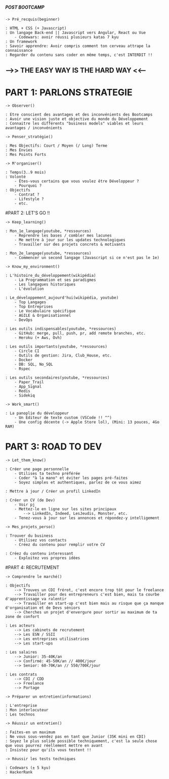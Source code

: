 ##### POST BOOTCAMP

`-> Pré_recquis(beginner)`

	: HTML + CSS (+ Javascript)
	: Un langage Back-end || Javascript vers Angular, React ou Vue
		- Codewars: avoir réussi plusieurs katas 7 kyu
	: Un framework
	: Savoir apprendre: Avoir compris comment ton cerveau attrape la connaissance
	: Regarder du contenu sans coder en même temps, c'est INTERDIT !!

## 				-->> THE EASY WAY IS THE HARD WAY <<-- 				##



# PART 1: PARLONS STRATEGIE

`-> Observer()`

	: Etre conscient des avantages et des inconvénients des Bootcamps
	: Avoir une vision juste et objective du monde du Développement
	: Connaitre les différents "business models" viables et leurs avantages / inconvénients

`-> Penser_stratégie()`
 
	: Mes Objectifs: Court / Moyen (/ Long) Terme
	: Mes Envies
	: Mes Points Forts

`-> M'organiser()`

	: Temps(3..9 mois)
	: Volonté
		- Êtes-vous certains que vous voulez être Développeur ?
		- Pourquoi ?
	: Objectifs
		- Contrat ?
		- Lifestyle ?
		- etc.



#PART 2: LET'S GO !!

`-> Keep_learning()`
	
	: Mon_1e_langage(youtube, *ressources)
		- Reprendre les bases / combler mes lacunes
		- Me mettre à jour sur les updates technologiques
		- Travailler sur des projets concrets & motivants
	
	: Mon_2e_langage(youtube, *ressources)
		- Commencer un second langage (Javascript si ce n'est pas le 1e)

`-> Know_my_environment()`

	: L'histoire_du_développement(wikipédia)
		- La Programmation et ses paradigmes
		- Les langagues historiques
		- L'évolution 

	: Le_développement_aujourd'hui(wikipédia, youtube)
		- Top Langages
		- Top Entreprises
		- Le Vocabulaire spécifique
		- AGILE & Organisationnel
		- DevOps
	
	: Les outils indispensables(youtube, *ressources)
		- GitHub: merge, pull, push, pr, add remote branches, etc.
		- Heroku (+ Aws, Ovh)

	: Les outils importants(youtube, *ressources)
		- Circle CI
		- Outils de gestion: Jira, Club_House, etc.
		- Docker
		- DB: SQL, No_SQL
		- Rspec

	: Les outils secondaires(youtube, *ressources)
		- Paper_Trail
		- App_Signal
		- Redis
		- Sidekiq

`-> Work_smart()`
	 
	: La panoplie du développeur
		- Un Editeur de texte custom (VSCode !! ^^)
		- Une config décente (-> Apple Store lol), (Mini: 13 pouces, 4Go RAM)


# PART 3: ROAD TO DEV

`-> Let_them_know()`

	: Créer une page personnelle
		- Utilises ta techno préférée
		- Coder "à la mano" et éviter les pages pré-faites
		- Soyez simples et authentiques, parlez de ce vous aimez

	: Mettre à jour / Créer un profil LinkedIn

	: Créer un CV (de Dev)
		- Voir pj
		- Mettez-le en ligne sur les sites principaux
			--> LinkedIn, Indeed, LesJeudis, Monster, etc.
		- Tenez-vous à jour sur les annonces et répondez-y intelligement

`-> Mes_projets_perso()`

	: Trouver du business
		- Utilisez vos contacts
		- Créez du contenu pour remplir votre CV

	: Créez du contenu interessant
		- Exploitez vos propres idées



#PART 4: RECRUTEMENT

`-> Comprendre le marché()`
	
	: Objectifs
		--> Trouves un CDI frérot, c'est encore trop tôt pour le freelance
		--> Travailler pour des entrepreneurs c'est bien, mais ta courbe d'apprentissage va ralentir
		--> Travailler en start-up c'est bien mais au risque que ça manque d'organisation et de Devs séniors
		--> Cherches un projet d'envergure pour sortir au maximum de ta zone de confort

	: Les acteurs
		--> Les cabinets de recrutement 
		--> Les ESN / SSII
		--> Les entreprises utilisatrices
		--> Les start-ups
	
	: Les salaires
		--> Junior: 35-40K/an
		--> Confirmé: 45-50K/an // 400€/jour
		--> Senior: 60-70K/an // 550/700€/jour
	
	: Les contrats
		--> CDI / CDD
		--> Freelance
		--> Portage


`-> Préparer un entretien(informations)`

	: L'entreprise
	: Mon interlocuteur
	: Les technos

`-> Réussir un entretien()`

	: Faites-en un maximum
	: Ne vous sous-vendez pas en tant que Junior (35K mini en CDI)
	: Soyez le plus solide possible techniquement, c'est la seule chose que vous pourrez réellement mettre en avant
	: Insistez pour qu'ils vous testent !!

`-> Réussir les tests techniques`

	: Codewars (± 5 kyu)
	: HackerRank











